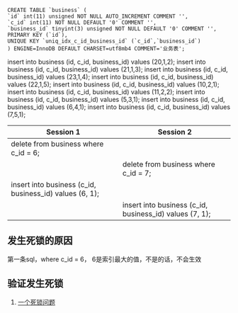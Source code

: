 ```
CREATE TABLE `business` (
`id` int(11) unsigned NOT NULL AUTO_INCREMENT COMMENT '',
`c_id` int(11) NOT NULL DEFAULT '0' COMMENT '',
`business_id` tinyint(3) unsigned NOT NULL DEFAULT '0' COMMENT '',
PRIMARY KEY (`id`),
UNIQUE KEY `uniq_idx_c_id_business_id` (`c_id`,`business_id`)
) ENGINE=InnoDB DEFAULT CHARSET=utf8mb4 COMMENT='业务表';
```
insert into business (id, c_id, business_id) values (20,1,2);
insert into business (id, c_id, business_id) values (21,1,3);
insert into business (id, c_id, business_id) values (23,1,4);
insert into business (id, c_id, business_id) values (22,1,5);
insert into business (id, c_id, business_id) values (10,2,1);
insert into business (id, c_id, business_id) values (11,2,2);
insert into business (id, c_id, business_id) values (5,3,1);
insert into business (id, c_id, business_id) values (6,4,1);
insert into business (id, c_id, business_id) values (7,5,1);

| Session 1 | Session 2 |
| --- | --- |
| delete from business where c_id = 6; |  |
|  | delete from business where c_id = 7; |
| insert into business (c_id, business_id) values (6, 1); |  |
|  | insert into business (c_id, business_id) values (7, 1); |

## 发生死锁的原因
第一条sql，where c_id = 6， 6是索引最大的值，不是的话，不会生效

## 验证发生死锁

1. [一个死锁问题](http://xiaobaoqiu.github.io/blog/2016/07/22/%5B%3F%5D-ge-si-suo-wen-ti/)